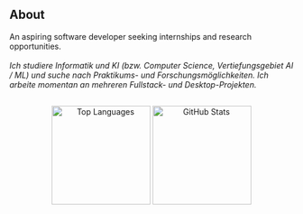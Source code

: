 ## About 
An aspiring software developer seeking internships and research opportunities.
<br>
<br>
<i>Ich studiere Informatik und KI (bzw. Computer Science, Vertiefungsgebiet AI / ML) und suche nach Praktikums- und Forschungsmöglichkeiten. Ich arbeite momentan an mehreren Fullstack- und Desktop-Projekten.</i>


##
<div align="center">
  <img height="175" src="https://github-readme-stats.vercel.app/api/top-langs/?username=Hussein-249&layout=compact&langs_count=6&hide=css,html,ejs,assembly&theme=transparent" alt="Top Languages">
  <img height="175" src="https://github-readme-stats.vercel.app/api?username=Hussein-249&show_icons=true&count_private=true&theme=transparent&rank_icon=github" alt="GitHub Stats">
</div>
